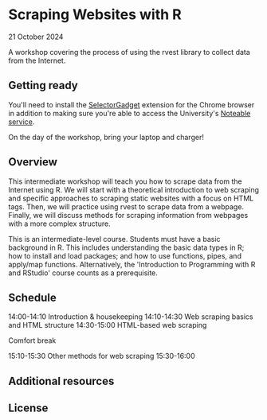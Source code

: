# Scraping Websites with R
21 October 2024

A workshop covering the process of using the rvest library to collect data from the Internet.

## Getting ready
You'll need to install the [SelectorGadget](https://chromewebstore.google.com/detail/selectorgadget/mhjhnkcfbdhnjickkkdbjoemdmbfginb?hl=en) extension for the Chrome browser in addition to making sure you're able to access the University's [Noteable service](https://noteable.edina.ac.uk/launch). 

On the day of the workshop, bring your laptop and charger!

## Overview
This intermediate workshop will teach you how to scrape data from the Internet using R. We will start with a theoretical introduction to web scraping and specific approaches to scraping static websites with a focus on HTML tags. Then, we will practice using rvest to scrape data from a webpage. Finally, we will discuss methods for scraping information from webpages with a more complex structure.  

This is an intermediate-level course. Students must have a basic background in R. This includes understanding the basic data types in R; how to install and load packages; and how to use functions, pipes, and apply/map functions. Alternatively, the 'Introduction to Programming with R and RStudio' course counts as a prerequisite. 

## Schedule
14:00-14:10 Introduction & housekeeping 
14:10-14:30 Web scraping basics and HTML structure 
14:30-15:00 HTML-based web scraping 

Comfort break 

15:10-15:30 Other methods for web scraping
15:30-16:00 

## Additional resources

## License 
